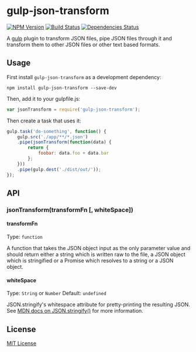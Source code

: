 gulp-json-transform
===================
[![NPM Version](http://img.shields.io/npm/v/gulp-json-transform.svg?style=flat)](https://www.npmjs.com/package/gulp-json-transform)
[![Build Status](https://travis-ci.org/thaggie/gulp-json-transform.svg)](https://travis-ci.org/thaggie/gulp-json-transform)
[![Dependencies Status](https://david-dm.org/thaggie/gulp-json-transform.svg)](https://david-dm.org/thaggie/gulp-json-transform)


A [gulp](https://github.com/gulpjs/gulp) plugin to transform JSON files, pipe JSON files through it and transform them to other JSON files or other text based formats.


## Usage


First install `gulp-json-transform` as a development dependency:

```shell
npm install gulp-json-transform --save-dev
```

Then, add it to your gulpfile.js:

```javascript
var jsonTransform = require('gulp-json-transform');
```

Then create a task that uses it:

```javascript
gulp.task('do-something', function() {
	gulp.src('./app/**/*.json')
	.pipe(jsonTransform(function(data) {
		return {
			foobar: data.foo + data.bar
		};
	}))
	.pipe(gulp.dest('./dist/out/'));
});
```

## API

### jsonTransform(transformFn [, whiteSpace])

#### transformFn
Type: `function`

A function that takes the JSON object input as the only parameter value and should return either a string which is written raw to the file, a JSON object which is stringified or a Promise which resolves to a string or a JSON object.

#### whiteSpace

Type: `String` or `Number`
Default: `undefined`

JSON.stringify's whitespace attribute for pretty-printing the resulting JSON.
See [MDN docs on JSON.stringify()](https://developer.mozilla.org/en-US/docs/Web/JavaScript/Reference/Global_Objects/JSON/stringify) for more information.

## License

[MIT License](http://en.wikipedia.org/wiki/MIT_License)
